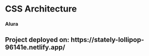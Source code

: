 # <h1>CSS Architecture</h1>

<h3>Alura</h3>

<h2>Project deployed on: https://stately-lollipop-96141e.netlify.app/</h2>

